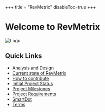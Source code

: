 +++
title = "RevMetrix"
disableToc=true
+++

# Welcome to RevMetrix
![Logo](https://YCP-Rev-Metrix.github.io/Wiki/images/logo.png?lightbox=false&height=200px)

## Quick Links
 - [Analysis and Design](/Wiki/analysis-and-design/index.html)
 - [Current state of RevMetrix](/Wiki/current-project-status/index.html)
 - [How to contribute](/Wiki/how-to-contribute/index.html)
 - [Initial Project Status](/Wiki/initial-project-status/index.html)
 - [Project Milestones](/Wiki/project-milestones/index.html)
 - [Project Requirements](/Wiki/project-requirements/index.html)
 - [SmartDot](/Wiki/smartdot/index.html)
 - [Terms](/Wiki/Terms/index.html)